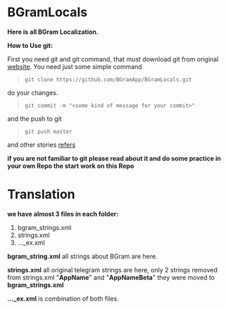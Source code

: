 # BGramLocals

**Here is all BGram Localization.**

**How to Use git:**

First you need git and git command, that must download git from original
[website](https://git-scm.com/downloads).
You need just some simple command

> `git clone https://github.com/BGramApp/BGramLocals.git`

do your changes.

> `git commit -m "<some kind of message for your commit>"`

and the push to git

> `git push master`

and other stories [refers](https://git-scm.com/doc)

**if you are not familiar to git please read about it and do some practice
in your own Repo the start work on this Repo**


# Translation

**we have almost 3 files in each folder:**

1. bgram_strings.xml
2. strings.xml
3. ..._ex.xml

**bgram_string.xml** all strings about BGram are here.

**strings.xml** all original telegram strings are here, only 2 strings
removed from strings.xml "**AppName**" and "**AppNameBeta**" they were
moved to **bgram_strings.xml**

**..._ex.xml** is combination of both files.

